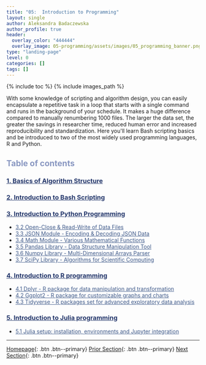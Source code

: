 ```yaml
---
title: "05:  Introduction to Programming"
layout: single
author: Aleksandra Badaczewska
author_profile: true
header:
  overlay_color: "444444"
  overlay_image: 05-programming/assets/images/05_programming_banner.png
type: "landing-page"
level: 0
categories: []
tags: []
---
```



{% include toc %}
{% include images_path %}

With some knowledge of scripting and algorithm design, you can easily encapsulate a repetitive task in a loop that starts with a single command and runs in the background of your schedule. It makes a huge difference compared to manually renumbering 1000 files. The larger the data set, the greater the savings in researcher time, reduced human error and increased reproducibility and standardization. Here you'll learn Bash scripting basics and be introduced to two of the most widely used programming languages, R and Python.


## <span style="color: #8997c1;">Table of contents</span>

### **<a href="01-ALGORITHM/01-basics-of-algorithm-structure" style="color: #24376b;">1. Basics of Algorithm Structure</a>**

### **<a href="02-BASH/01-introduction-to-bash-scripting" style="color: #24376b;">2. Introduction to Bash Scripting</a>**
<!--
* <a href="02-BASH/02-unix-work-on-multiple-files" style="color: #3f5a8a;">2.1 Process multiple files in Unix</a>
* <a href="02-BASH/03-unix-intro-to-regex" style="color: #3f5a8a;">2.2 Introduction to regular expressions in Unix</a>
-->

### **<a href="03-PYTHON/01-introduction-to-python" style="color: #24376b;">3. Introduction to Python Programming</a>**
* <a href="03-PYTHON/03-tutorial-read-write-files" style="color: #3f5a8a;">3.2 Open-Close & Read-Write of Data Files</a>
* <a href="03-PYTHON/04-tutorial-python-manage-data-json-string" style="color: #3f5a8a;">3.3 JSON Module - Encoding & Decoding JSON Data</a>
* <a href="03-PYTHON/05-tutorial-python-round-abs-data-math-module" style="color: #3f5a8a;">3.4 Math Module - Various Mathematical Functions</a>
* <a href="03-PYTHON/06-tutorial-python-data-manipulation-pandas" style="color: #3f5a8a;">3.5 Pandas Library - Data Structure Manipulation Tool</a>
* <a href="03-PYTHON/07-tutorial-python-array-manipulation-numpy" style="color: #3f5a8a;">3.6 Numpy Library - Multi-Dimensional Arrays Parser</a>
* <a href="03-PYTHON/08-tutorial-python-apply-statistics-scipy" style="color: #3f5a8a;">3.7 SciPy Library - Algorithms for Scientific Computing</a>

### **<a href="04-R/01-introduction-to-R" style="color: #24376b;">4. Introduction to R programming</a>**
* <a href="04-R/02-dplyr-R-data-manipulation" style="color: #3f5a8a;">4.1 Dplyr - R package for data manipulation and transformation</a>
* <a href="04-R/03-ggplot-R-plotting" style="color: #3f5a8a;">4.2 Ggplot2 - R package for customizable graphs and charts</a>
* <a href="04-R/04-tidyverse-R-advanced-data-analysis" style="color: #3f5a8a;">4.3 Tidyverse - R packages set for advanced exploratory data analysis</a>

### **<a href="05-JULIA/01-introduction-to-julia" style="color: #24376b;">5. Introduction to Julia programming</a>**
* <a href="05-JULIA/02-tutorial-setup-julia" style="color: #3f5a8a;">5.1 Julia setup: installation, environments and Jupyter integration</a>



---

[Homepage](../index.md){: .btn  .btn--primary}
[Prior Section](../04-DevelopmentEnvironment/00-DevelopmentEnvironment-LandingPage){: .btn  .btn--primary}
[Next Section](../06-IntroToHPC/00-IntroToHPC-LandingPage){: .btn  .btn--primary}
